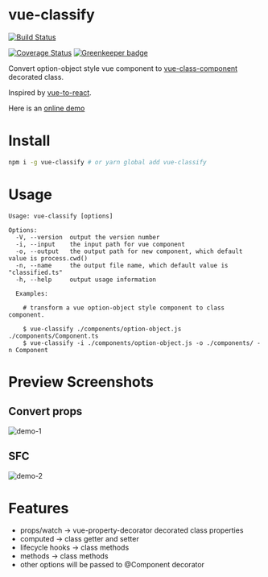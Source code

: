 # vue-classify

[![Build Status](https://travis-ci.org/hikerpig/vue-classify.svg?branch=master)](https://travis-ci.org/hikerpig/vue-classify)

[![Coverage Status](https://coveralls.io/repos/github/hikerpig/vue-classify/badge.svg?branch=master)](https://coveralls.io/github/hikerpig/vue-classify?branch=master) [![Greenkeeper badge](https://badges.greenkeeper.io/hikerpig/vue-classify.svg)](https://greenkeeper.io/)

Convert option-object style vue component to [vue-class-component](https://github.com/vuejs/vue-class-component) decorated class.

Inspired by [vue-to-react](https://github.com/dwqs/vue-to-react).

Here is an [online demo](https://vue-classify-demo.surge.sh)

# Install

```bash
npm i -g vue-classify # or yarn global add vue-classify
```

# Usage

```
Usage: vue-classify [options]

Options:
  -V, --version  output the version number
  -i, --input    the input path for vue component
  -o, --output   the output path for new component, which default value is process.cwd()
  -n, --name     the output file name, which default value is "classified.ts"
  -h, --help     output usage information

  Examples:

    # transform a vue option-object style component to class component.

    $ vue-classify ./components/option-object.js ./components/Component.ts
    $ vue-classify -i ./components/option-object.js -o ./components/ -n Component
```

# Preview Screenshots

## Convert props
![demo-1](http://vue-classify-demo.surge.sh/demo-1.png)

## SFC

![demo-2](http://vue-classify-demo.surge.sh/demo-2.png)

# Features

- props/watch -> vue-property-decorator decorated class properties
- computed -> class getter and setter
- lifecycle hooks -> class methods
- methods -> class methods
- other options will be passed to @Component decorator